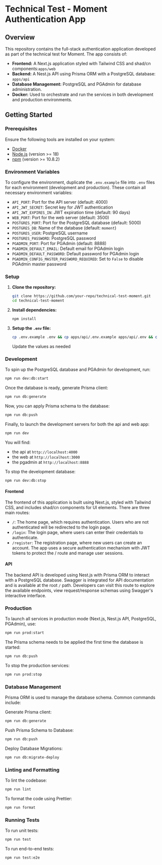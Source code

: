 # Technical Test - Moment Authentication App

## Overview

This repository contains the full-stack authentication application developed as part of the technical test for Moment. The app consists of:

- **Frontend:** A Next.js application styled with Tailwind CSS and shad/cn components:`apps/web`
- **Backend:** A Nest.js API using Prisma ORM with a PostgreSQL database: `apps/api`
- **Database Management:** PostgreSQL and PGAdmin for database administration.
- **Docker:** Used to orchestrate and run the services in both development and production environments.

## Getting Started

### Prerequisites

Ensure the following tools are installed on your system:

- [Docker](https://docs.docker.com/get-docker/)
- [Node.js](https://nodejs.org/en/) (version >= 18)
- [npm](https://www.npmjs.com/) (version >= 10.8.2)

### Environment Variables

To configure the environment, duplicate the `.env.example` file into `.env` files for each environment (development and production). These contain all necessary environment variables:

- `API_PORT`: Port for the API server (default: 4000)
- `API_JWT_SECRET`: Secret key for JWT authentication
- `API_JWT_EXPIRES_IN`: JWT expiration time (default: 90 days)
- `WEB_PORT`: Port for the web server (default: 3500)
- `POSTGRES_PORT`: Port for the PostgreSQL database (default: 5000)
- `POSTGRES_DB`: Name of the database (default: `moment`)
- `POSTGRES_USER`: PostgreSQL username
- `POSTGRES_PASSWORD`: PostgreSQL password
- `PGADMIN_PORT`: Port for PGAdmin (default: 8888)
- `PGADMIN_DEFAULT_EMAIL`: Default email for PGAdmin login
- `PGADMIN_DEFAULT_PASSWORD`: Default password for PGAdmin login
- `PGADMIN_CONFIG_MASTER_PASSWORD_REQUIRED`: Set to `False` to disable PGAdmin master password

### Setup

1. **Clone the repository:**

   ```bash
   git clone https://github.com/your-repo/technical-test-moment.git
   cd technical-test-moment
   ```

2. **Install dependencies:**

   ```bash
   npm install
   ```

3. **Setup the `.env` file:**

   ```bash
   cp .env.example .env && cp apps/api/.env.example apps/api/.env && cp apps/web/.env.example apps/web/.env
   ```

   Update the values as needed

### Development

To spin up the PostgreSQL database and PGAdmin for development, run:

```bash
npm run dev:db:start
```

Once the database is ready, generate Prisma client:

```bash
npm run db:generate
```

Now, you can apply Prisma schema to the database:

```bash
npm run db:push
```

Finally, to launch the development servers for both the api and web app:

```bash
npm run dev
```

You will find:

- the api at `http://localhost:4000`
- the web at `http://localhost:3000`
- the pgadmin at `http://localhost:8888`

To stop the development database:

```bash
npm run dev:db:stop
```

#### Frontend

The frontend of this application is built using Next.js, styled with Tailwind CSS, and includes shad/cn components for UI elements. There are three main routes:

- `/`: The home page, which requires authentication. Users who are not authenticated will be redirected to the login page.
- `/login`: The login page, where users can enter their credentials to authenticate.
- `/register`: The registration page, where new users can create an account.
  The app uses a secure authentication mechanism with JWT tokens to protect the / route and manage user sessions.

#### API

The backend API is developed using Nest.js with Prisma ORM to interact with a PostgreSQL database. Swagger is integrated for API documentation and is available at the root `/` path. Developers can visit this route to explore the available endpoints, view request/response schemas using Swagger's interactive interface.

### Production

To launch all services in production mode (Next.js, Nest.js API, PostgreSQL, PGAdmin), use:

```bash
npm run prod:start
```

The Prisma schema needs to be applied the first time the database is started:

```bash
npm run db:push
```

To stop the production services:

```bash
npm run prod:stop
```

### Database Management

Prisma ORM is used to manage the database schema. Common commands include:

Generate Prisma client:

```bash
npm run db:generate
```

Push Prisma Schema to Database:

```bash
npm run db:push
```

Deploy Database Migrations:

```bash
npm run db:migrate-deploy
```

### Linting and Formatting

To lint the codebase:

```bash
npm run lint
```

To format the code using Prettier:

```bash
npm run format
```

### Running Tests

To run unit tests:

```bash
npm run test
```

To run end-to-end tests:

```bash
npm run test:e2e
```
